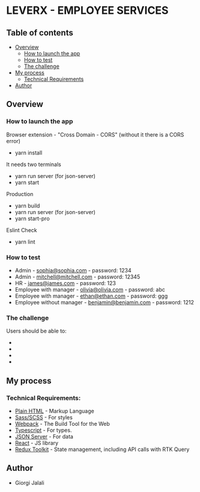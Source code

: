 # LEVERX - EMPLOYEE SERVICES

## Table of contents

- [Overview](#overview)
  - [How to launch the app](#how-to-launch-the-app)
  - [How to test](#how-to-test)
  - [The challenge](#the-challenge)
- [My process](#my-process)
  - [Technical Requirements](#technical-requirements)
- [Author](#author)

## Overview

### How to launch the app

Browser extension - "Cross Domain - CORS" (without it there is a CORS error)

- yarn install

It needs two terminals

- yarn run server (for json-server)
- yarn start

Production

- yarn build
- yarn run server (for json-server)
- yarn start-pro

Eslint Check

- yarn lint


### How to test

- Admin - sophia@sophia.com - password: 1234
- Admin - mitchell@mitchell.com - password: 12345
- HR - james@james.com - password: 123
- Employee with manager - olivia@olivia.com - password: abc
- Employee with manager - ethan@ethan.com - password: ggg
- Employee without manager - benjamin@benjamin.com - password: 1212


### The challenge

Users should be able to:

- 
- 
- 
- 

## My process

### Technical Requirements:

- [Plain HTML](https://developer.mozilla.org/en-US/docs/Web/HTML) - Markup Language
- [Sass/SCSS](https://sass-lang.com/) - For styles
- [Webpack](https://webpack.js.org/) - The Build Tool for the Web
- [Typescript](https://www.typescriptlang.org/) - For types.
- [JSON Server](https://www.npmjs.com/package/json-server) - For data
- [React](https://reactjs.org/) - JS library
- [Redux Toolkit](https://redux-toolkit.js.org/) - State management, including API calls with RTK Query

## Author

- Giorgi Jalali
